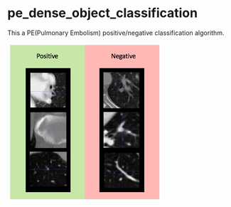# pe_dense_object_classification

This a PE(Pulmonary Embolism) positive/negative classification algorithm.

![PE Classification](https://github.com/shafiqabedin/pe_dense_object_classification/blob/master/pe_classification.jpeg)
